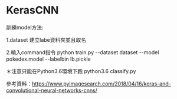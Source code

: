 # KerasCNN

訓練model方法:

1.dataset 建立labe資料夾並且取名

2.輸入command指令 python train.py --dataset dataset --model pokedex.model --labelbin lb.pickle

＊注意只能在Python3.6環境下跑
python3.6 classify.py

參考資料：https://www.pyimagesearch.com/2018/04/16/keras-and-convolutional-neural-networks-cnns/
